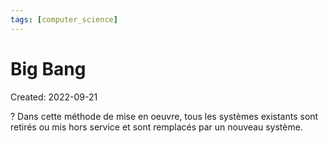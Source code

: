 ```yaml
---
tags: [computer_science] 
---
```

# Big Bang
Created: 2022-09-21

?
Dans cette méthode de mise en oeuvre, tous les systèmes existants sont retirés ou mis hors service et sont remplacés par un nouveau système.
<!--SR:!2024-04-06,340,250-->